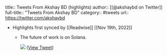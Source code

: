 title:: Tweets From Akshay BD (highlights)
author:: [[@akshaybd on Twitter]]
full-title:: "Tweets From Akshay BD"
category:: #tweets
url:: https://twitter.com/akshaybd

- Highlights first synced by [[Readwise]] [[Nov 19th, 2022]]
	- The future of work is on Solana. 
	  
	  ![](https://pbs.twimg.com/media/FByfuO3UcAIgWyM.jpg) ([View Tweet](https://twitter.com/akshaybd/status/1449208918870159361))